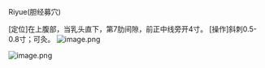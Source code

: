 Riyue(胆经募穴)

[定位]在上腹部，当乳头直下，第7肋间隙，前正中线旁开4寸。 
[操作]斜刺0.5-0.8寸；可灸。
![image.png](https://picgo18719498306.oss-cn-guangzhou.aliyuncs.com/20250424003040108.png)

![image.png](https://picgo18719498306.oss-cn-guangzhou.aliyuncs.com/20250424003113233.png)


